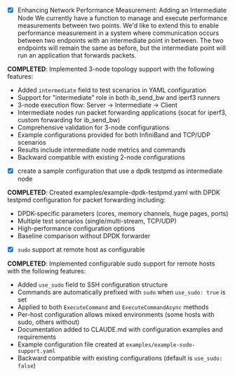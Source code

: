 
- [x] Enhancing Network Performance Measurement: Adding an Intermediate Node
We currently have a function to manage and execute performance measurements between two points. We'd like to extend this to enable performance measurement in a system where communication occurs between two endpoints with an intermediate point in between. The two endpoints will remain the same as before, but the intermediate point will run an application that forwards packets.

**COMPLETED**: Implemented 3-node topology support with the following features:
- Added `intermediate` field to test scenarios in YAML configuration
- Support for "intermediate" role in both ib_send_bw and iperf3 runners  
- 3-node execution flow: Server → Intermediate → Client
- Intermediate nodes run packet forwarding applications (socat for iperf3, custom forwarding for ib_send_bw)
- Comprehensive validation for 3-node configurations
- Example configurations provided for both InfiniBand and TCP/UDP scenarios
- Results include intermediate node metrics and commands
- Backward compatible with existing 2-node configurations
- [x] create a sample configuration that use a dpdk testpmd as intermediate node

**COMPLETED**: Created examples/example-dpdk-testpmd.yaml with DPDK testpmd configuration for packet forwarding including:
- DPDK-specific parameters (cores, memory channels, huge pages, ports)
- Multiple test scenarios (single/multi-stream, TCP/UDP)
- High-performance configuration options
- Baseline comparison without DPDK forwarder

- [x] `sudo` support at remote host as configurable

**COMPLETED**: Implemented configurable sudo support for remote hosts with the following features:
- Added `use_sudo` field to SSH configuration structure
- Commands are automatically prefixed with `sudo` when `use_sudo: true` is set
- Applied to both `ExecuteCommand` and `ExecuteCommandAsync` methods
- Per-host configuration allows mixed environments (some hosts with sudo, others without)
- Documentation added to CLAUDE.md with configuration examples and requirements
- Example configuration file created at `examples/example-sudo-support.yaml`
- Backward compatible with existing configurations (default is `use_sudo: false`)
